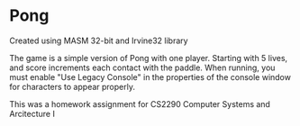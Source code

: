 Pong
===
Created using MASM 32-bit and Irvine32 library

The game is a simple version of Pong with one player. Starting with 5 lives, and score increments each contact with the paddle.
When running, you must enable "Use Legacy Console" in the properties of the console window for characters to appear properly.

This was a homework assignment for CS2290 Computer Systems and Arcitecture I
